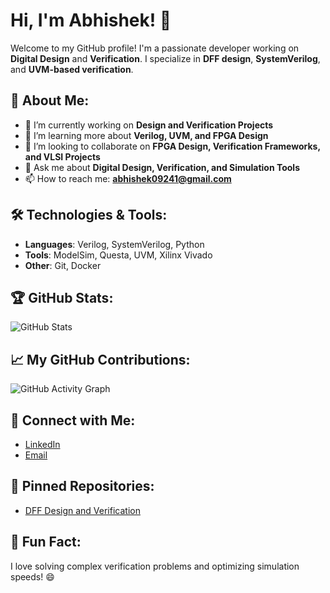 # Hi, I'm Abhishek! 👋

Welcome to my GitHub profile! I'm a passionate developer working on **Digital Design** and **Verification**. I specialize in **DFF design**, **SystemVerilog**, and **UVM-based verification**.

## 🚀 About Me:
- 🔭 I’m currently working on **Design and Verification Projects**
- 🌱 I’m learning more about **Verilog, UVM, and FPGA Design**
- 👯 I’m looking to collaborate on **FPGA Design, Verification Frameworks, and VLSI Projects**
- 💬 Ask me about **Digital Design, Verification, and Simulation Tools**
- 📫 How to reach me: **abhishek09241@gmail.com**

## 🛠️ Technologies & Tools:
- **Languages**: Verilog, SystemVerilog, Python
- **Tools**: ModelSim, Questa, UVM, Xilinx Vivado
- **Other**: Git, Docker

## 🏆 GitHub Stats:
![GitHub Stats](https://github-readme-stats.vercel.app/api?username=abhishek09241&show_icons=true&hide_title=true)

## 📈 My GitHub Contributions:
![GitHub Activity Graph](https://activity-graph.herokuapp.com/graph?username=abhishek09241&theme=github)

## 🔗 Connect with Me:
- [LinkedIn](https://www.linkedin.com/in/abhishek-kushwaha-911b171b7/)
- [Email](mailto:abhishek09241@gmail.com)

## 🔧 Pinned Repositories:
- [DFF Design and Verification](https://github.com/abhishek09241/DFF-design-and-Verification)

## 🎉 Fun Fact:
I love solving complex verification problems and optimizing simulation speeds! 😄
